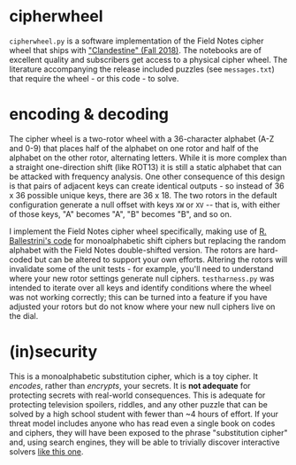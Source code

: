 # cipherwheel
`cipherwheel.py` is a software implementation of the Field Notes cipher wheel that ships with ["Clandestine" (Fall 2018)](https://fieldnotesbrand.com/products/clandestine). The notebooks are of excellent quality and subscribers get access to a physical cipher wheel. The literature accompanying the release included puzzles (see `messages.txt`) that require the wheel - or this code - to solve.  

# encoding & decoding 
The cipher wheel is a two-rotor wheel with a 36-character alphabet (A-Z and 0-9) that places half of the alphabet on one rotor and half of the alphabet on the other rotor, alternating letters. While it is more complex than a straight one-direction shift (like ROT13) it is still a static alphabet that can be attacked with frequency analysis. One other consequence of this design is that pairs of adjacent keys can create identical outputs - so instead of 36 x 36 possible unique keys, there are 36 x 18. The two rotors in the default configuration generate a null offset with keys `XW` or `XV` -- that is, with either of those keys, "A" becomes "A", "B" becomes "B", and so on.  

I implement the Field Notes cipher wheel specifically, making use of [R. Ballestrini's code](https://russell.ballestrini.net/monoalphabetic-cipher-and-inverse-written-in-python/) for monoalphabetic shift ciphers but replacing the random alphabet with the Field Notes double-shifted version. The rotors are hard-coded but can be altered to support your own efforts. Altering the rotors will invalidate some of the unit tests - for example, you'll need to understand where your new rotor settings generate null ciphers. `testharness.py` was intended to iterate over all keys and identify conditions where the wheel was not working correctly; this can be turned into a feature if you have adjusted your rotors but do not know where your new null ciphers live on the dial.

# (in)security 

This is a monoalphabetic substitution cipher, which is a toy cipher. It *encodes*, rather than *encrypts*, your secrets.  It is **not adequate** for protecting secrets with real-world consequences. This is adequate for protecting television spoilers, riddles, and any other puzzle that can be solved by a high school student with fewer than ~4 hours of effort. If your threat model includes anyone who has read even a single book on codes and ciphers, they will have been exposed to the phrase "substitution cipher" and, using search engines, they will be able to trivially discover interactive solvers [like this one](https://www.simonsingh.net/The_Black_Chamber/substitutioncrackingtool.html).   

